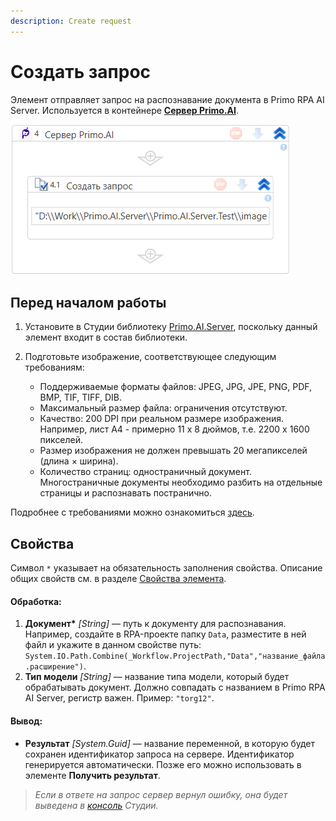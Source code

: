 ```yaml
---
description: Create request
---
```


# Создать запрос

Элемент отправляет запрос на распознавание документа в Primo RPA AI Server. Используется в контейнере [**Сервер Primo.AI**](https://docs.primo-rpa.ru/primo-rpa/g_elements/el_extra/ai_server/primoaiserver).

![](<../../../../.gitbook/assets1/windows_items/WFAttachPrimoAIServer.png>)

## Перед началом работы

1. Установите в Студии библиотеку [Primo.AI.Server](https://docs.primo-rpa.ru/primo-rpa/g_elements/el_extra/ai_server), поскольку данный элемент входит в состав библиотеки.

2. Подготовьте изображение, соответствующее следующим требованиям:
   * Поддерживаемые форматы файлов: JPEG, JPG, JPE, PNG, PDF, BMP, TIF, TIFF, DIB. 
   * Максимальный размер файла: ограничения отсутствуют.
   * Качество: 200 DPI при реальном размере изображения. Например, лист А4 - примерно 11 x 8 дюймов, т.е. 2200 x 1600 пикселей.
   * Размер изображения не должен превышать 20 мегапикселей (длина × ширина).
   * Количество страниц: одностраничный документ. Многостраничные документы необходимо разбить на отдельные страницы и распознавать постранично.

Подробнее с требованиями можно ознакомиться [здесь](https://docs.primo-rpa.ru/primo-rpa/primo-rpa-ai-server/other/inference-quality-requirements).

## Свойства
Символ `*` указывает на обязательность заполнения свойства. Описание общих свойств см. в разделе [Свойства элемента](https://docs.primo-rpa.ru/primo-rpa/primo-studio/process/elements#svoistva-elementa).

#### Обработка:

1. **Документ\*** *[String]* — путь к документу для распознавания. Например, создайте в RPA-проекте папку `Data`, разместите в ней файл и укажите в данном свойстве путь: `System.IO.Path.Combine(_Workflow.ProjectPath,"Data","название_файла.расширение")`. 
2. **Тип модели** *[String]* — название типа модели, который будет обрабатывать документ. Должно совпадать с названием в Primo RPA AI Server, регистр важен. Пример: `"torg12"`.

#### Вывод:

* **Результат** *[System.Guid]* — название переменной, в которую будет сохранен идентификатор запроса на сервере. Идентификатор генерируется автоматически. Позже его можно использовать в элементе **Получить результат**.

> *Если в ответе на запрос сервер вернул ошибку, она будет выведена в [консоль](https://docs.primo-rpa.ru/primo-rpa/primo-studio/process/debug#konsol) Студии.*
